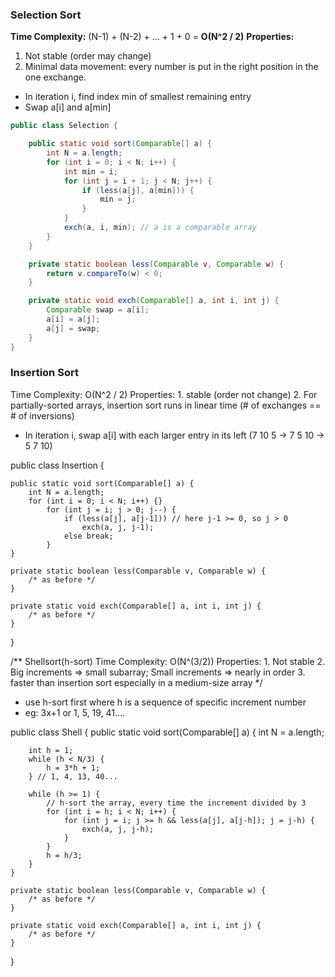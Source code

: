 ### Selection Sort

**Time Complexity:** (N-1) + (N-2) + ... + 1 + 0 = **O(N^2 / 2)**
**Properties:**
1. Not stable (order may change) 
2. Minimal data movement: every number is put in the right 
position in the one exchange.


* In iteration i, find index min of smallest remaining entry
* Swap a[i] and a[min]

```java
public class Selection {

	public static void sort(Comparable[] a) {
		int N = a.length;
		for (int i = 0; i < N; i++) {
			int min = i;
			for (int j = i + 1; j < N; j++) {
				if (less(a[j], a[min])) {
					min = j;
				}
			}
			exch(a, i, min); // a is a comparable array
		}
	}

	private static boolean less(Comparable v, Comparable w) {
		return v.compareTo(w) < 0;
	}

	private static void exch(Comparable[] a, int i, int j) {
		Comparable swap = a[i];
		a[i] = a[j];
		a[j] = swap;
	}
}

```



### Insertion Sort

Time Complexity: O(N^2 / 2)
Properties: 1. stable (order not change) 2. For partially-sorted arrays, insertion sort runs in linear time (# of exchanges == # of inversions)


* In iteration i, swap a[i] with each larger entry in its left (7 10 5 -> 7 5 10 -> 5 7 10)

public class Insertion {

	public static void sort(Comparable[] a) {
		int N = a.length;
		for (int i = 0; i < N; i++) {}
			for (int j = i; j > 0; j--) {
				if (less(a[j], a[j-1])) // here j-1 >= 0, so j > 0
					exch(a, j, j-1);
				else break;
			}
	}

	private static boolean less(Comparable v, Comparable w) {
		/* as before */
	}
	
	private static void exch(Comparable[] a, int i, int j) {
		/* as before */
	}
}

/**
Shellsort(h-sort)
Time Complexity: O(N^(3/2))
Properties: 1. Not stable 2. Big increments => small subarray; Small increments => nearly in order 3. faster than insertion sort especially in a medium-size array
*/
* use h-sort first where h is a sequence of specific increment number
* eg: 3x+1 or 1, 5, 19, 41....

public class Shell {
	public static void sort(Comparable[] a) {
		int N = a.length;

		int h = 1;
		while (h < N/3) {
			h = 3*h + 1;
		} // 1, 4, 13, 40...

		while (h >= 1) {
			// h-sort the array, every time the increment divided by 3
			for (int i = h; i < N; i++) {
				for (int j = i; j >= h && less(a[j], a[j-h]); j = j-h) {
					exch(a, j, j-h);
				}
			}
			h = h/3;
		}
	}

	private static boolean less(Comparable v, Comparable w) {
		/* as before */
	}
	
	private static void exch(Comparable[] a, int i, int j) {
		/* as before */
	}
}
